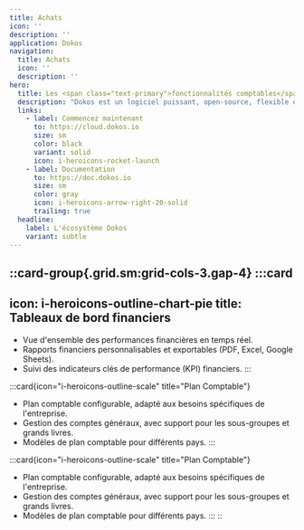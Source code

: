 ```yaml
---
title: Achats
icon: ''
description: ''
application: Dokos
navigation:
  title: Achats
  icon: ''
  description: ''
hero:
  title: Les <span class="text-primary">fonctionnalités comptables</span> détaillées
  description: "Dokos est un logiciel puissant, open-source, flexible qui offre une gamme complète de fonctionnalités de comptabilité pour aider les entreprises à gérer leurs finances de manière efficace.\_"
  links:
    - label: Commencez maintenant
      to: https://cloud.dokos.io
      size: sm
      color: black
      variant: solid
      icon: i-heroicons-rocket-launch
    - label: Documentation
      to: https://doc.dokos.io
      size: sm
      color: gray
      icon: i-heroicons-arrow-right-20-solid
      trailing: true
  headline:
    label: L'écosystème Dokos
    variant: subtle
---
```


::card-group{.grid.sm:grid-cols-3.gap-4}
  :::card
  ---
  icon: i-heroicons-outline-chart-pie
  title: Tableaux de bord financiers
  ---
  - Vue d'ensemble des performances financières en temps réel.
  - Rapports financiers personnalisables et exportables (PDF, Excel, Google Sheets).
  - Suivi des indicateurs clés de performance (KPI) financiers.
  :::

  :::card{icon="i-heroicons-outline-scale" title="Plan Comptable"}
  - Plan comptable configurable, adapté aux besoins spécifiques de l'entreprise.
  - Gestion des comptes généraux, avec support pour les sous-groupes et grands livres.
  - Modèles de plan comptable pour différents pays.
  :::

  :::card{icon="i-heroicons-outline-scale" title="Plan Comptable"}
  - Plan comptable configurable, adapté aux besoins spécifiques de l'entreprise.
  - Gestion des comptes généraux, avec support pour les sous-groupes et grands livres.
  - Modèles de plan comptable pour différents pays.
  :::
::
